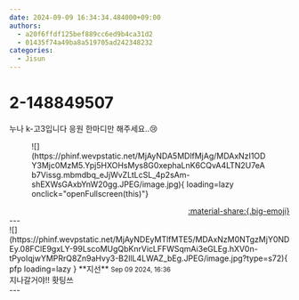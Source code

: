 ```yaml
---
date: 2024-09-09 16:34:34.484000+09:00
authors:
  - a20f6ffdf125bef889cc6ed9b4ca31d2
  - 01435f74a49ba8a519705ad242348232
categories:
  - Jisun
---
```


# 2-148849507

<div class="post-container" markdown="1">
<div class="content-container md-sidebar__scrollwrap" markdown="1">

누나 k-고3입니다 응원 한마디만 해주세요..😢
<figure markdown="1">
![](https://phinf.wevpstatic.net/MjAyNDA5MDlfMjAg/MDAxNzI1ODY3Mjc0MzM5.Ypj5HXOHsMys8G0xephaLnK6CQvA4LTN2U7eAb7Vissg.mbmdbq_eJjWvZLtLcSL_4p2sAm-shEXWsGAxbYnW20gg.JPEG/image.jpg){ loading=lazy onclick="openFullscreen(this)"}
</figure>


</div>
</div>

<div style="text-align: right;" markdown="1">
<a href="https://weverse.io/fromis9/fanpost/2-148849507" style="text-align: right;">:material-share:{.big-emoji}</a>
</div>
---

<div class="comments-container md-sidebar__scrollwrap" markdown="1">
<div class="comment" markdown="1">
<div class='id-container' markdown="1">
![](https://phinf.wevpstatic.net/MjAyNDEyMTlfMTE5/MDAxNzM0NTgzMjY0NDEy.08FClE9gxLY-99LscoMUgQbKnrVicLFFWSqmAi3eGLEg.hXV0n-tPyoIqjwYMPRrQ8Zn9aHvy3-B2llL4LWAZ_bEg.JPEG/image.jpg?type=s72){ pfp loading=lazy }
**<span class="artist">지선</span>** <small>Sep 09 2024, 16:36</small><br>
</div>
<div class='comment-body' markdown="1">
지나갈거야!! 홧팅쓰
</div>
</div>
</div>
---
